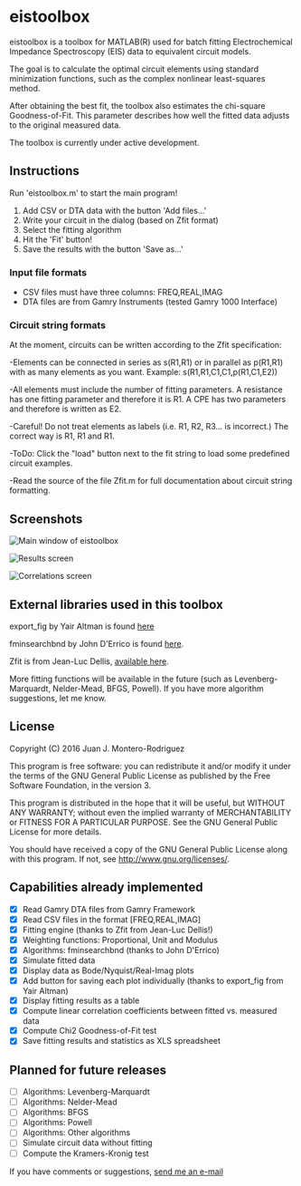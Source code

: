 # eistoolbox

eistoolbox is a toolbox for MATLAB(R) used for batch fitting Electrochemical Impedance Spectroscopy (EIS) data to equivalent circuit models.

The goal is to calculate the optimal circuit elements using standard minimization functions, such as the complex nonlinear least-squares method.

After obtaining the best fit, the toolbox also estimates the chi-square Goodness-of-Fit. This parameter describes how well the fitted data adjusts to the original measured data.

The toolbox is currently under active development.

## Instructions

Run 'eistoolbox.m' to start the main program!

1. Add CSV or DTA data with the button 'Add files...'
2. Write your circuit in the dialog (based on Zfit format)
3. Select the fitting algorithm
4. Hit the 'Fit' button!
5. Save the results with the button 'Save as...'

### Input file formats

- CSV files must have three columns: FREQ,REAL,IMAG
- DTA files are from Gamry Instruments (tested Gamry 1000 Interface)

### Circuit string formats

At the moment, circuits can be written according to the Zfit specification:

-Elements can be connected in series as s(R1,R1) or in parallel as p(R1,R1) with as many elements as you want. Example: s(R1,R1,C1,C1,p(R1,C1,E2))

-All elements must include the number of fitting parameters. A resistance has one fitting parameter and therefore it is R1. A CPE has two parameters and therefore is written as E2.

-Careful! Do not treat elements as labels (i.e. R1, R2, R3... is incorrect.) The correct way is R1, R1 and R1.

-ToDo: Click the "load" button next to the fit string to load some predefined circuit examples.

-Read the source of the file Zfit.m for full documentation about circuit string formatting.

## Screenshots

![Main window of eistoolbox](https://github.com/jjmontero9/eistoolbox/blob/master/images/main_screenshot.png)

![Results screen](https://github.com/jjmontero9/eistoolbox/blob/master/images/scr_results.png)

![Correlations screen](https://github.com/jjmontero9/eistoolbox/blob/master/images/correlations.png)

## External libraries used in this toolbox

export_fig by Yair Altman is found [here](https://github.com/altmany/export_fig)

fminsearchbnd by John D'Errico is found [here](http://de.mathworks.com/matlabcentral/fileexchange/8277-fminsearchbnd--fminsearchcon).

Zfit is from Jean-Luc Dellis, [available here](https://www.mathworks.com/matlabcentral/fileexchange/19460-zfit).

More fitting functions will be available in the future (such as Levenberg-Marquardt, Nelder-Mead, BFGS, Powell). If you have more algorithm suggestions, let me know.

## License

Copyright (C) 2016  Juan J. Montero-Rodriguez
 
This program is free software: you can redistribute it and/or modify it under the terms of the GNU General Public License as published by the Free Software Foundation, in the version 3.

This program is distributed in the hope that it will be useful, but WITHOUT ANY WARRANTY; without even the implied warranty of MERCHANTABILITY or FITNESS FOR A PARTICULAR PURPOSE.  See the GNU General Public License for more details.

You should have received a copy of the GNU General Public License along with this program.  If not, see <http://www.gnu.org/licenses/>.

## Capabilities already implemented

- [x] Read Gamry DTA files from Gamry Framework
- [x] Read CSV files in the format [FREQ,REAL,IMAG]
- [x] Fitting engine (thanks to Zfit from Jean-Luc Dellis!)
- [x] Weighting functions: Proportional, Unit and Modulus
- [x] Algorithms: fminsearchbnd (thanks to John D'Errico)
- [x] Simulate fitted data
- [x] Display data as Bode/Nyquist/Real-Imag plots
- [x] Add button for saving each plot individually (thanks to export_fig from Yair Altman) 
- [x] Display fitting results as a table
- [x] Compute linear correlation coefficients between fitted vs. measured data
- [x] Compute Chi2 Goodness-of-Fit test
- [x] Save fitting results and statistics as XLS spreadsheet

## Planned for future releases

- [ ] Algorithms: Levenberg-Marquardt
- [ ] Algorithms: Nelder-Mead
- [ ] Algorithms: BFGS
- [ ] Algorithms: Powell
- [ ] Algorithms: Other algorithms
- [ ] Simulate circuit data without fitting
- [ ] Compute the Kramers-Kronig test

If you have comments or suggestions, [send me an e-mail](mailto:juan.montero@tu-harburg.de)